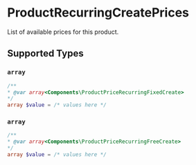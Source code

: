 # ProductRecurringCreatePrices

List of available prices for this product.


## Supported Types

### `array`

```php
/**
* @var array<Components\ProductPriceRecurringFixedCreate>
*/
array $value = /* values here */
```

### `array`

```php
/**
* @var array<Components\ProductPriceRecurringFreeCreate>
*/
array $value = /* values here */
```

